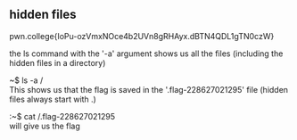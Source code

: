 ## hidden files
pwn.college{IoPu-ozVmxNOce4b2UVn8gRHAyx.dBTN4QDL1gTN0czW}

the ls command with the '-a' argument shows us all the files (including the hidden files in a directory)

~$ ls -a  /<br>
This shows us that the flag is saved in the '.flag-228627021295' file (hidden files always start with .)

:~$ cat /.flag-228627021295<br>
will give us the flag
